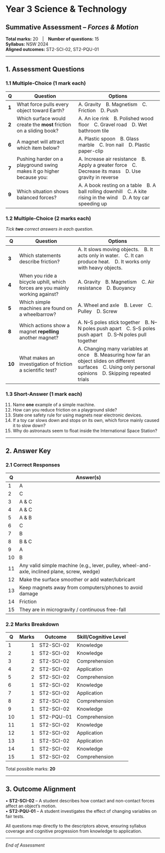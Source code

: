 # Year 3 Science & Technology  
## Summative Assessment – *Forces & Motion*

**Total marks:** 20 | **Number of questions:** 15  
**Syllabus:** NSW 2024  
**Aligned outcomes:** ST2-SCI-02, ST2-PQU-01  

---

## 1. Assessment Questions

### 1.1 Multiple-Choice (1 mark each)

| Q | Question | Options |
|---|----------|---------|
| **1** | What force pulls every object toward Earth? | A. Gravity B. Magnetism C. Friction D. Push |
| **2** | Which surface would create the **most** friction on a sliding book? | A. An ice rink B. Polished wood floor C. Gravel road D. Wet bathroom tile |
| **6** | A magnet will attract which item below? | A. Plastic spoon B. Glass marble C. Iron nail D. Plastic paper-clip |
| **7** | Pushing harder on a playground swing makes it go higher because you: | A. Increase air resistance B. Apply a greater force C. Decrease its mass D. Use gravity in reverse |
| **9** | Which situation shows balanced forces? | A. A book resting on a table B. A ball rolling downhill C. A kite rising in the wind D. A toy car speeding up |

### 1.2 Multiple-Choice (2 marks each)

*Tick **two** correct answers in each question.*

| Q | Question | Options |
|---|----------|---------|
| **3** | Which statements describe friction? | A. It slows moving objects. B. It acts only in water. C. It can produce heat. D. It works only with heavy objects. |
| **4** | When you ride a bicycle uphill, which forces are you mainly working against? | A. Gravity B. Magnetism C. Air resistance D. Buoyancy |
| **5** | Which simple machines are found on a wheelbarrow? | A. Wheel and axle B. Lever C. Pulley D. Screw |
| **8** | Which actions show a magnet **repelling** another magnet? | A. N–S poles stick together B. N–N poles push apart C. S–S poles push apart D. S–N poles pull together |
| **10** | What makes an investigation of friction a scientific test? | A. Changing many variables at once B. Measuring how far an object slides on different surfaces C. Using only personal opinions D. Skipping repeated trials |

### 1.3 Short-Answer (1 mark each)

11. Name **one** example of a simple machine.  
12. How can you reduce friction on a playground slide?  
13. State one safety rule for using magnets near electronic devices.  
14. If a toy car slows down and stops on its own, which force mainly caused it to slow down?  
15. Why do astronauts seem to float inside the International Space Station?

---

## 2. Answer Key

### 2.1 Correct Responses

| Q | Answer(s) |
|---|-----------|
| 1 | A |
| 2 | C |
| 3 | A & C |
| 4 | A & C |
| 5 | A & B |
| 6 | C |
| 7 | B |
| 8 | B & C |
| 9 | A |
| 10 | B |
| 11 | Any valid simple machine (e.g., lever, pulley, wheel-and-axle, inclined plane, screw, wedge) |
| 12 | Make the surface smoother or add water/lubricant |
| 13 | Keep magnets away from computers/phones to avoid damage |
| 14 | Friction |
| 15 | They are in microgravity / continuous free-fall |

### 2.2 Marks Breakdown

| Q | Marks | Outcome | Skill/Cognitive Level |
|---|------:|---------|-----------------------|
| 1 | 1 | ST2-SCI-02 | Knowledge |
| 2 | 1 | ST2-SCI-02 | Knowledge |
| 3 | 2 | ST2-SCI-02 | Comprehension |
| 4 | 2 | ST2-SCI-02 | Application |
| 5 | 2 | ST2-SCI-02 | Comprehension |
| 6 | 1 | ST2-SCI-02 | Knowledge |
| 7 | 1 | ST2-SCI-02 | Application |
| 8 | 2 | ST2-SCI-02 | Comprehension |
| 9 | 1 | ST2-SCI-02 | Knowledge |
| 10 | 1 | ST2-PQU-01 | Comprehension |
| 11 | 1 | ST2-SCI-02 | Knowledge |
| 12 | 1 | ST2-SCI-02 | Application |
| 13 | 1 | ST2-SCI-02 | Application |
| 14 | 1 | ST2-SCI-02 | Knowledge |
| 15 | 1 | ST2-SCI-02 | Comprehension |

Total possible marks: **20**

---

## 3. Outcome Alignment

• **ST2-SCI-02** – A student describes how contact and non-contact forces affect an object’s motion.  
• **ST2-PQU-01** – A student investigates the effect of changing variables on fair tests.

All questions map directly to the descriptors above, ensuring syllabus coverage and cognitive progression from knowledge to application.

---

*End of Assessment*